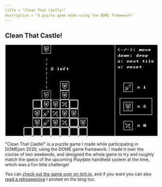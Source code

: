 ```yaml
---
title = "Clean That Castle!"
description = "A puzzle game made using the DOME framework"
---
```


## Clean That Castle!

![](/assets/images/showcase/clean-that-castle.png)

"Clean That Castle!" is a puzzle game I made while participating in DOMEjam 2020, using the DOME game framework. I made it over the course of two weekends, and designed the whole game to try and roughly match the specs of the upcoming Playdate handheld system at the time, which was a fun little challenge!

You can [check out the game over on itch.io](https://magspinner.itch.io/clean-that-castle), and if you want you can also [read a retrospective](/posts/domejam-retrospective) I posted on the blog too.